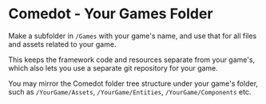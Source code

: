 # Comedot - Your Games Folder

Make a subfolder in `/Games` with your game's name,
and use that for all files and assets related to your game.

This keeps the framework code and resources separate from your game's,
which also lets you use a separate git repository for your game.

You may mirror the Comedot folder tree structure under your game's folder,
such as `/YourGame/Assets`, `/YourGame/Entities`, `/YourGame/Components` etc.
